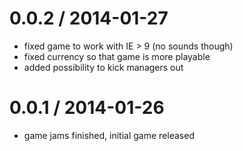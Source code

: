 0.0.2 / 2014-01-27 
==================

 * fixed game to work with IE > 9 (no sounds though)
 * fixed currency so that game is more playable
 * added possibility to kick managers out

0.0.1 / 2014-01-26 
==================

 * game jams finished, initial game released
